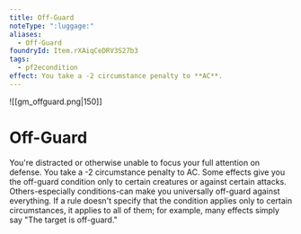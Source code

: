 ```yaml
---
title: Off-Guard
noteType: ":luggage:"
aliases:
  - Off-Guard
foundryId: Item.rXAiqCeDRV3S27b3
tags:
  - pf2econdition
effect: You take a -2 circumstance penalty to **AC**.
---
```

![[gm_offguard.png|150]]
# Off-Guard

You're distracted or otherwise unable to focus your full attention on defense. You take a -2 circumstance penalty to AC. Some effects give you the off-guard condition only to certain creatures or against certain attacks. Others-especially conditions-can make you universally off-guard against everything. If a rule doesn't specify that the condition applies only to certain circumstances, it applies to all of them; for example, many effects simply say "The target is off-guard."
